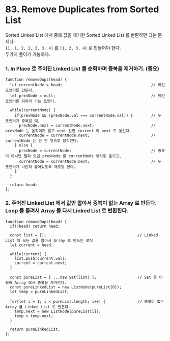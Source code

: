 # 83. Remove Duplicates from Sorted List
Sorted Linked List 에서 중복 값을 제거한 Sorted Linked List 를 반환하면 되는 문제다.\
`[1, 1, 2, 2, 2, 3, 4]` 를 `[1, 2, 3, 4]` 로 만들어야 한다.\
두가지 풀이가 가능하다.
### 1. In Place 로 주어진 Linked List 를 순회하며 중복을 제거하기. (중요)
```
function removeDups(head) {
  let currentNode = head;                                       // 메인 포인터를 만든다.
  let prevNode = null;                                          // 메인 포인터를 뒤따라 가는 포인터.
  
  while(currentNode) {
    if(prevNode && (prevNode.val === currentNode.val)) {        // 두 포인터가 중복일 때,
      prevNode.next = currentNode.next;                         // prevNode 는 움직이지 않고 next 값만 current 의 next 로 옮긴다.
      currentNode = currentNode.next;                           // currentNode 는 한 칸 앞으로 움직인다.
    } else {
      prevNode = currentNode;                                   // 중복이 아니면 멀리 있던 prevNode 를 currentNode 위치로 옮기고,
      currentNode = currentNode.next;                           // 두 포인터가 나란히 붙어있도록 재조정 한다.
    }
  }
  
  return head;
};
```
### 2. 주어진 Linked List 에서 값만 뽑아서 중복이 없는 Array 로 만든다. Loop 를 돌려서 Array 를 다시 Linked List 로 변환한다.
```
function removeDups(head) {
  if(!head) return head;
  
  const list = [];                                        // Linked List 의 모든 값을 뽑아서 Array 로 만드는 로직
  let current = head;
  
  while(current) {
    list.push(current.val);
    current = current.next;
  }
  
  const pureList = [ ...new Set(list) ];                  // Set 를 이용해 Array 에서 중복을 제거한다.
  const pureLinkedList = new ListNode(pureList[0]);
  let temp = pureLinkedList;
  
  for(let i = 1; i < pureList.length; i++) {              // 중복이 없는 Array 를 Linked List 로 만든다.
    temp.next = new ListNode(pureList[i]);
    temp = temp.next;
  }
  
  return pureLinkedList;
};
```
